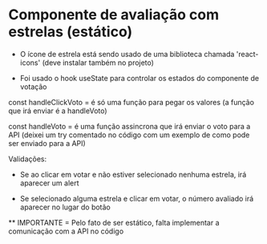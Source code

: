 # Componente de avaliação com estrelas (estático)

- O ícone de estrela está sendo usado de uma biblioteca chamada 'react-icons' (deve instalar também no projeto)

- Foi usado o hook useState para controlar os estados do componente de votação



const handleClickVoto = é só uma função para pegar os valores (a função que irá enviar é a handleVoto)

const handleVoto = é uma função assincrona que irá enviar o voto para a API (deixei um try comentado no código com um exemplo de como pode ser enviado para a API)



Validações: 
- Se ao clicar em votar e não estiver selecionado nenhuma estrela, irá aparecer um alert

- Se selecionado alguma estrela e clicar em votar, o número avaliado irá aparecer no lugar do botão

** IMPORTANTE = Pelo fato de ser estático, falta implementar a comunicação com a API no código
